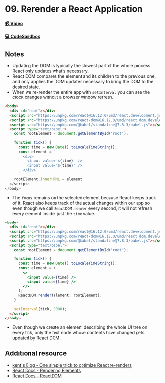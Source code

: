 # 09. Rerender a React Application

#### [📹 Video](https://egghead.io/lessons/react-v2-09-rerender-a-react-application?pl=a-beginners-guide-to-react-v2-6c4d)

#### [💻 CodeSandbox](https://codesandbox.io/s/github/kentcdodds/beginners-guide-to-react/tree/codesandbox/09-re-render?from-embed)

## Notes

- Updating the DOM is typically the slowest part of the whole process. React only updates what’s necessary.
- React DOM compares the element and its children to the previous one, and only applies the DOM updates necessary to bring the DOM to the desired state.
- When we re-render the entire app with `setInterval` you can see the clock changes without a browser window refresh.

```html
<body>
  <div id="root"></div>
  <script src="https://unpkg.com/react@16.12.0/umd/react.development.js"></script>
  <script src="https://unpkg.com/react-dom@16.12.0/umd/react-dom.development.js"></script>
  <script src="https://unpkg.com/@babel/standalone@7.8.3/babel.js"></script>
  <script type="text/babel">
    const rootElement = document.getElementById('root');

    function tick() {
      const time = new Date().toLocaleTimeString();
      const element = `
        <div>
          <input value="${time}" />
          <input value="${time}" />
        </div>
      `
    rootElement.innerHTML = element
  </script>
</body>
```

- The `focus` remains on the selected element because React keeps track of it. React also keeps track of the actual changes within our app so even though we call `ReactDOM.render` every second, it will not refresh every element inside, just the `time` value.

```html
<body>
  <div id="root"></div>
  <script src="https://unpkg.com/react@16.12.0/umd/react.development.js"></script>
  <script src="https://unpkg.com/react-dom@16.12.0/umd/react-dom.development.js"></script>
  <script src="https://unpkg.com/@babel/standalone@7.8.3/babel.js"></script>
  <script type="text/babel">
    const rootElement = document.getElementById('root');

    function tick() {
      const time = new Date().toLocaleTimeString();
      const element = (
        <>
          <input value={time} />
          <input value={time} />
        </>
      );
      ReactDOM.render(element, rootElement);
    }

    setInterval(tick, 1000);
  </script>
</body>
```

- Even though we create an element describing the whole UI tree on every tick, only the text node whose contents have changed gets updated by React DOM.

## Additional resource

- [kent's Blog - One simple trick to optimize React re-renders](https://kentcdodds.com/blog/optimize-react-re-renders/)
- [React Docs - Rendering Elements](https://reactjs.org/docs/rendering-elements.html)
- [React Docs - ReactDOM](https://reactjs.org/docs/react-dom.html)
